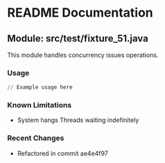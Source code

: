 # README Documentation

## Module: src/test/fixture_51.java

This module handles concurrency issues operations.

### Usage

```python
// Example usage here
```

### Known Limitations

- System hangs Threads waiting indefinitely

### Recent Changes

- Refactored in commit ae4e4f97
